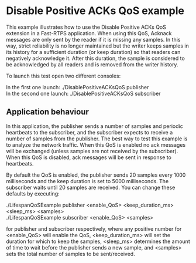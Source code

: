 # Disable Positive ACKs QoS example

This example illustrates how to use the Disable Positive ACKs QoS extension in a Fast-RTPS application. When using this QoS, Acknack messages are only sent by the reader if it is missing any samples. In this way, strict reliability is no longer maintained but the writer keeps samples in its history for a sufficient duration (or keep duration) so that readers can negatively acknowledge it. After this duration, the sample is considered to be acknowledged by all readers and is removed from the writer history.

To launch this test open two different consoles:

In the first one launch: ./DisablePositiveACKsQoS publisher  
In the second one launch: ./DisablePositiveACKsQoS subscriber

## Application behaviour

In this application, the publisher sends a number of samples and periodic heartbeats to the subscriber, and the subscriber expects to receive a number of samples from the publisher. The best way to test this example is to analyze the network traffic. When this QoS is enabled no ack messages will be exchanged (unless samples are not received by the subscriber). When this QoS is disabled, ack messages will be sent in response to heartbeats.

By default the QoS is enabled, the publisher sends 20 samples every 1000 milliseconds and the keep duration is set to 5000 milliseconds. The subscriber waits until 20 samples are received. You can change these defaults by executing:

./LifespanQoSExample publisher &lt;enable_QoS&gt; &lt;keep_duration_ms&gt; &lt;sleep_ms&gt; &lt;samples&gt;  
./LifespanQoSExample subscriber &lt;enable_QoS&gt; &lt;samples&gt;

for publisher and subscriber respectively, where any positive number for &lt;enable_QoS&gt; will enable the QoS, &lt;keep_duration_ms&gt; will set the duration for which to keep the samples, &lt;sleep_ms&gt; determines the amount of time to wait before the publisher sends a new sample, and &lt;samples&gt; sets the total number of samples to be sent/received.
